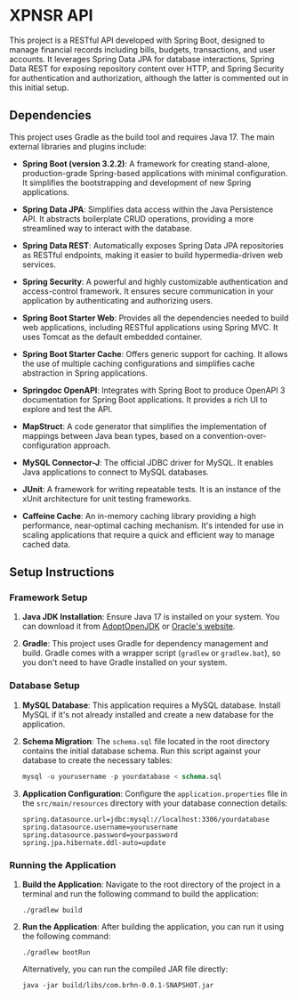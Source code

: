 # XPNSR API

This project is a RESTful API developed with Spring Boot, designed to manage financial records including bills, budgets, transactions, and user accounts. It leverages Spring Data JPA for database interactions, Spring Data REST for exposing repository content over HTTP, and Spring Security for authentication and authorization, although the latter is commented out in this initial setup.

## Dependencies

This project uses Gradle as the build tool and requires Java 17. The main external libraries and plugins include:

- **Spring Boot (version 3.2.2)**: A framework for creating stand-alone, production-grade Spring-based applications with minimal configuration. It simplifies the bootstrapping and development of new Spring applications.

- **Spring Data JPA**: Simplifies data access within the Java Persistence API. It abstracts boilerplate CRUD operations, providing a more streamlined way to interact with the database.

- **Spring Data REST**: Automatically exposes Spring Data JPA repositories as RESTful endpoints, making it easier to build hypermedia-driven web services.

- **Spring Security**: A powerful and highly customizable authentication and access-control framework. It ensures secure communication in your application by authenticating and authorizing users.

- **Spring Boot Starter Web**: Provides all the dependencies needed to build web applications, including RESTful applications using Spring MVC. It uses Tomcat as the default embedded container.

- **Spring Boot Starter Cache**: Offers generic support for caching. It allows the use of multiple caching configurations and simplifies cache abstraction in Spring applications.

- **Springdoc OpenAPI**: Integrates with Spring Boot to produce OpenAPI 3 documentation for Spring Boot applications. It provides a rich UI to explore and test the API.

- **MapStruct**: A code generator that simplifies the implementation of mappings between Java bean types, based on a convention-over-configuration approach.

- **MySQL Connector-J**: The official JDBC driver for MySQL. It enables Java applications to connect to MySQL databases.

- **JUnit**: A framework for writing repeatable tests. It is an instance of the xUnit architecture for unit testing frameworks.

- **Caffeine Cache**: An in-memory caching library providing a high performance, near-optimal caching mechanism. It's intended for use in scaling applications that require a quick and efficient way to manage cached data.

## Setup Instructions

### Framework Setup

1. **Java JDK Installation**: Ensure Java 17 is installed on your system. You can download it from [AdoptOpenJDK](https://adoptopenjdk.net/) or [Oracle's website](https://www.oracle.com/java/technologies/javase-jdk17-downloads.html).

2. **Gradle**: This project uses Gradle for dependency management and build. Gradle comes with a wrapper script (`gradlew` or `gradlew.bat`), so you don't need to have Gradle installed on your system.

### Database Setup

1. **MySQL Database**: This application requires a MySQL database. Install MySQL if it's not already installed and create a new database for the application.

2. **Schema Migration**: The `schema.sql` file located in the root directory contains the initial database schema. Run this script against your database to create the necessary tables:

   ```sql
   mysql -u yourusername -p yourdatabase < schema.sql
   ```

3. **Application Configuration**: Configure the `application.properties` file in the `src/main/resources` directory with your database connection details:

   ```properties
   spring.datasource.url=jdbc:mysql://localhost:3306/yourdatabase
   spring.datasource.username=yourusername
   spring.datasource.password=yourpassword
   spring.jpa.hibernate.ddl-auto=update
   ```

### Running the Application

1. **Build the Application**: Navigate to the root directory of the project in a terminal and run the following command to build the application:

   ```shell
   ./gradlew build
   ```

2. **Run the Application**: After building the application, you can run it using the following command:

   ```shell
   ./gradlew bootRun
   ```

   Alternatively, you can run the compiled JAR file directly:

   ```shell
   java -jar build/libs/com.brhn-0.0.1-SNAPSHOT.jar

